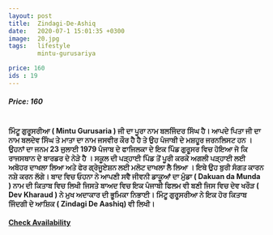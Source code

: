 ```yaml
---
layout: post
title:  Zindagi-De-Ashiq
date:   2020-07-1 15:01:35 +0300
image:  20.jpg
tags:   lifestyle
        mintu-gurusariya

price: 160
ids : 19
---
```



<h5>Price: 160</h5><br>

<strong>
ਮਿੰਟੂ ਗੁਰੂਸਰੀਆ ( Mintu Gurusaria )  ਜੀ ਦਾ ਪੂਰਾ ਨਾਮ ਬਲਜਿੰਦਰ ਸਿੰਘ ਹੈ। ਆਪਦੇ ਪਿਤਾ ਜੀ ਦਾ ਨਾਮ ਬਲਦੇਵ ਸਿੰਘ ਤੇ ਮਾਤਾ ਦਾ ਨਾਮ ਜਸਵੀਰ ਕੌਰ ਹੈ ਹੈ ਤੇ ਉਹ ਪੰਜਾਬੀ ਦੇ ਮਸ਼ਹੂਰ ਜਰਨਲਿਸਟ ਹਨ । ਉਹਨਾਂ ਦਾ ਜਨਮ 23 ਜੁਲਾਈ 1979 ਪੰਜਾਬ ਦੇ ਫਾਜਿਲਕਾ ਦੇ ਇਕ ਪਿੰਡ ਗੁਰੂਸਰ ਵਿਚ ਹੋਇਆ ਜੋ ਕਿ ਰਾਜਸਥਾਨ ਦੇ ਬਾਰਡਰ ਦੇ ਨੇੜੇ ਹੈ ।
ਸਕੂਲ ਦੀ ਪੜ੍ਹਾਈ ਪਿੰਡ ਤੋਂ ਪੂਰੀ ਕਰਕੇ ਅਗਲੀ ਪੜ੍ਹਾਈ ਲਈ ਅਬੋਹਰ ਦਾਖਲਾ ਲਿਆ ਅਤੇ ਫੇਰ ਗ੍ਰੇਜੂਏਸ਼ਨ ਲਈ ਮਲੋਟ ਦਾਖਲਾ ਲੈ ਲਿਆ । ਇਥੇ ਉਹ ਬੁਰੀ ਸੰਗਤ ਕਾਰਨ ਨਸ਼ੇ ਕਰਨ ਲੱਗੇ।
ਬਾਦ ਵਿਚ ਓਹਨਾ ਨੇ ਆਪਣੀ ਸਵੈ ਜੀਵਨੀ ਡਾਕੂਆਂ ਦਾ ਮੁੰਡਾ ( Dakuan da Munda ) ਨਾਮ ਦੀ ਕਿਤਾਬ ਵਿਚ ਲਿਖੀ ਜਿਸਤੇ ਬਾਅਦ ਵਿਚ ਇਕ ਪੰਜਾਬੀ ਫਿਲਮ ਵੀ ਬਣੀ ਜਿਸ ਵਿਚ ਦੇਵ ਖਰੌੜ ( Dev Kharaud ) ਨੇ ਮੁਖ ਅਦਾਕਾਰ ਦੀ ਭੂਮਿਕਾ ਨਿਭਾਈ।
ਮਿੰਟੂ ਗੁਰੂਸਰੀਆ ਨੇ ਇਕ ਹੋਰ ਕਿਤਾਬ ਜਿੰਦਗੀ ਦੇ ਆਸ਼ਿਕ ( Zindagi De Aashiq) ਵੀ ਲਿਖੀ।
</strong>


<h4><a class="add-cart cart1" href="{{ site.baseurl }}/books#19"><b>Check Availability</b></a></h4>

<body>
 <script src="{{ site.baseurl }}/js/main.js"></script>
 </body>